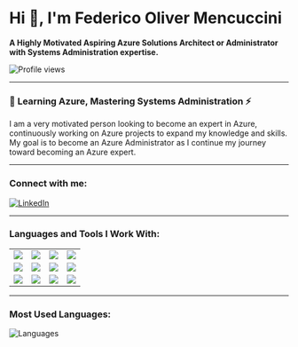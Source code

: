 # Hi 👋, I'm Federico Oliver Mencuccini
**A Highly Motivated Aspiring Azure Solutions Architect or Administrator with Systems Administration expertise.**  

![Profile views](https://komarev.com/ghpvc/?username=donebyfreddy)

---

### 🌱 **Learning Azure, Mastering Systems Administration ⚡**  
I am a very motivated person looking to become an expert in Azure, continuously working on Azure projects to expand my knowledge and skills. My goal is to become an Azure Administrator as I continue my journey toward becoming an Azure expert.

---

### **Connect with me:**  
[![LinkedIn](https://img.shields.io/badge/LinkedIn-blue?style=for-the-badge&logo=linkedin&logoColor=white)](https://www.linkedin.com/in/fomencuccini)  

---

### **Languages and Tools I Work With:**

<div align="center">
  <table>
    <tr>
      <td align="center" width="25%"><img src="https://img.shields.io/badge/Azure-0078D4?style=for-the-badge&logo=microsoftazure&logoColor=white" /></td>
      <td align="center" width="25%"><img src="https://img.shields.io/badge/SQL-4479A1?style=for-the-badge&logo=postgresql&logoColor=white" /></td>
      <td align="center" width="25%"><img src="https://img.shields.io/badge/Terraform-623CE4?style=for-the-badge&logo=terraform&logoColor=white" /></td>
      <td align="center" width="25%"><img src="https://img.shields.io/badge/PowerShell-5391FE?style=for-the-badge&logo=powershell&logoColor=white" /></td>
    </tr>
    <tr>
      <td align="center" width="25%"><img src="https://img.shields.io/badge/Virtual%20Machines-FCC624?style=for-the-badge&logo=vmware&logoColor=black" /></td>
      <td align="center" width="25%"><img src="https://img.shields.io/badge/HTML5-E34F26?style=for-the-badge&logo=html5&logoColor=white" /></td>
      <td align="center" width="25%"><img src="https://img.shields.io/badge/JavaScript-F7DF1E?style=for-the-badge&logo=javascript&logoColor=black" /></td>
      <td align="center" width="25%"><img src="https://img.shields.io/badge/Linux-FCC624?style=for-the-badge&logo=linux&logoColor=black" /></td>
    </tr>
    <tr>
      <td align="center" width="25%"><img src="https://img.shields.io/badge/MySQL-4479A1?style=for-the-badge&logo=mysql&logoColor=white" /></td>
      <td align="center" width="25%"><img src="https://img.shields.io/badge/Python-3776AB?style=for-the-badge&logo=python&logoColor=white" /></td>
      <td align="center" width="25%"><img src="https://img.shields.io/badge/Git-F05032?style=for-the-badge&logo=git&logoColor=white" /></td>
      <td align="center" width="25%"><img src="https://img.shields.io/badge/CSS3-264de4?style=for-the-badge&logo=css3&logoColor=white" /></td>
    </tr>
  </table>
</div>

---

### **Most Used Languages:**  
![Languages](https://github-readme-stats.vercel.app/api/top-langs/?username=mhamzashaikh&layout=compact&theme=dark&hide=python)
